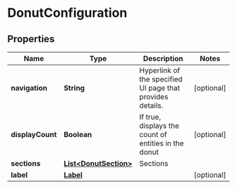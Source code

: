 # DonutConfiguration

## Properties
Name | Type | Description | Notes
------------ | ------------- | ------------- | -------------
**navigation** | **String** | Hyperlink of the specified UI page that provides details. |  [optional]
**displayCount** | **Boolean** | If true, displays the count of entities in the donut |  [optional]
**sections** | [**List&lt;DonutSection&gt;**](DonutSection.md) | Sections | 
**label** | [**Label**](Label.md) |  |  [optional]
